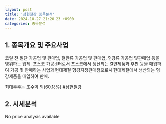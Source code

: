 ```yaml
---
layout: post
title: '삼현철강 종목분석'
date: 2024-10-27 21:20:23 +0900
categories: 종목분석
---
```


## 1. 종목개요 및 주요사업

코일 전·절단 가공업 및 판매업, 철판류 가공업 및 판매업, 형강류 가공업 및판매업 등을 영위하는 업체. 포스코 가공센터로서 포스코에서 생산되는 열연제품과 후판 등을 매입하여 가공 및 판매하는 사업과 현대제철 형강지정판매점으로서 현대제철에서 생산되는 형강제품을 매입하여 판매.

최대주주는 조수익 외(60.18%)
[#삼현철강](#)

## 2. 시세분석

No price analysis available
